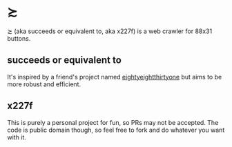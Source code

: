 # ≿

≿ (aka succeeds or equivalent to, aka x227f) is a web crawler for 88x31 buttons.

## succeeds or equivalent to

It's inspired by a friend's project named [eightyeightthirtyone](https://github.com/NotNite/eightyeightthirtyone) but aims to be more robust and efficient.

## x227f

This is purely a personal project for fun, so PRs may not be accepted.
The code is public domain though, so feel free to fork and do whatever you want with it.
